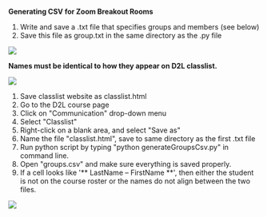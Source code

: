 **Generating CSV for Zoom Breakout Rooms**

1. Write and save a .txt file that specifies groups and members (see below)
  1. Save this file as group.txt in the same directory as the .py file

 ![](RackMultipart20200908-4-1bjbpy6_html_a4987fd3db44a33c.gif)

**Names must be identical to how they appear on D2L classlist.**

![](RackMultipart20200908-4-1bjbpy6_html_946f47daf08a1ae.png)

1. Save classlist website as classlist.html
  1. Go to the D2L course page
  2. Click on &quot;Communication&quot; drop-down menu
  3. Select &quot;Classlist&quot;
  4. Right-click on a blank area, and select &quot;Save as&quot;
  5. Name the file &quot;classlist.html&quot;, save to same directory as the first .txt file
2. Run python script by typing &quot;python generateGroupsCsv.py&quot; in command line.
3. Open &quot;groups.csv&quot; and make sure everything is saved properly.
  1. If a cell looks like &#39;\*\* LastName – FirstName \*\*&#39;, then either the student is not on the course roster or the names do not align between the two files.

![](RackMultipart20200908-4-1bjbpy6_html_e73302458183a93b.png)
